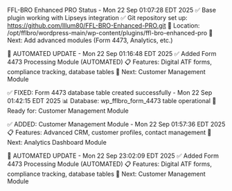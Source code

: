 FFL-BRO Enhanced PRO Status - Mon 22 Sep 01:07:28 EDT 2025
✅ Base plugin working with Lipseys integration
✅ Git repository set up: https://github.com/Illum80/FFL-BRO-Enhanced-PRO.git
📍 Location: /opt/fflbro/wordpress-main/wp-content/plugins/ffl-bro-enhanced-pro
🎯 Next: Add advanced modules (Form 4473, Analytics, etc.)

🎯 AUTOMATED UPDATE - Mon 22 Sep 01:16:48 EDT 2025
✅ Added Form 4473 Processing Module (AUTOMATED)
📋 Features: Digital ATF forms, compliance tracking, database tables
🔄 Next: Customer Management Module

✅ FIXED: Form 4473 database table created successfully - Mon 22 Sep 01:42:15 EDT 2025
📊 Database: wp_fflbro_form_4473 table operational
🎯 Ready for: Customer Management Module

✅ ADDED: Customer Management Module - Mon 22 Sep 01:57:36 EDT 2025
📋 Features: Advanced CRM, customer profiles, contact management
🔄 Next: Analytics Dashboard Module

🎯 AUTOMATED UPDATE - Mon 22 Sep 23:02:09 EDT 2025
✅ Added Form 4473 Processing Module (AUTOMATED)
📋 Features: Digital ATF forms, compliance tracking, database tables
🔄 Next: Customer Management Module
